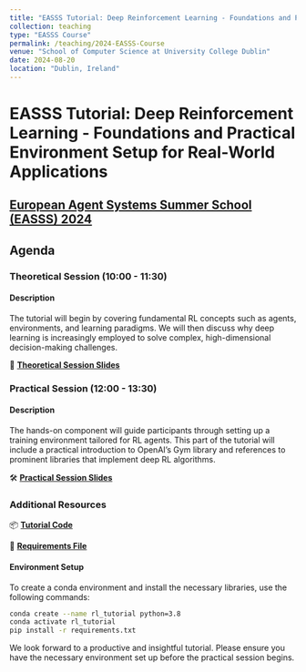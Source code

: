 ```yaml
---
title: "EASSS Tutorial: Deep Reinforcement Learning - Foundations and Practical Environment Setup for Real-World Applications"
collection: teaching
type: "EASSS Course"
permalink: /teaching/2024-EASSS-Course
venue: "School of Computer Science at University College Dublin"
date: 2024-08-20
location: "Dublin, Ireland"
---
```


# EASSS Tutorial: Deep Reinforcement Learning - Foundations and Practical Environment Setup for Real-World Applications
## [European Agent Systems Summer School (EASSS) 2024](https://euramas.github.io/easss2024/)

## Agenda

### Theoretical Session (10:00 - 11:30)

#### Description
The tutorial will begin by covering fundamental RL concepts such as agents, environments, and learning paradigms. We will then discuss why deep learning is increasingly employed to solve complex, high-dimensional decision-making challenges.

📑 **[Theoretical Session Slides](link_to_theoretical_slides)**

### Practical Session (12:00 - 13:30)

#### Description
The hands-on component will guide participants through setting up a training environment tailored for RL agents. This part of the tutorial will include a practical introduction to OpenAI’s Gym library and references to prominent libraries that implement deep RL algorithms.

🛠️ **[Practical Session Slides](terranovafr.github.io)**

### Additional Resources

📦 **[Tutorial Code](terranovafr.github.io)**

📄 **[Requirements File](terranovafr.github.io)**

#### Environment Setup
To create a conda environment and install the necessary libraries, use the following commands:

```bash
conda create --name rl_tutorial python=3.8
conda activate rl_tutorial
pip install -r requirements.txt
```

We look forward to a productive and insightful tutorial. Please ensure you have the necessary environment set up before the practical session begins.

